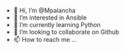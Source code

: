 - 👋 Hi, I’m @Mpalancha
- 👀 I’m interested in Ansible
- 🌱 I’m currently learning Python
- 💞️ I’m looking to collaborate on Github
- 📫 How to reach me ...

<!---
Mpalancha/Mpalancha is a ✨ special ✨ repository because its `README.md` (this file) appears on your GitHub profile.
You can click the Preview link to take a look at your changes.
--->
